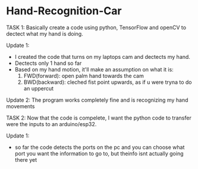 # Hand-Recognition-Car

TASK 1:
Basically create a code using python, TensorFlow and openCV to dectect what my hand is doing.

Update 1:
- I created the code that turns on my laptops cam and dectects my hand.
- Dectects only 1 hand so far
- Based on my hand motion, it'll make an assumption on what it is:
    1. FWD(forward): open palm hand towards the cam
    2. BWD(backward): cleched fist point upwards, as if u were tryna to do an uppercut

Update 2:
The program works completely fine and is recognizing my hand movements 

TASK 2:
Now that the code is compelete, I want the python code to transfer were the inputs to an arduino/esp32.

Update 1:
- so far the code detects the ports on the pc and you can choose what port you want the information to go to, but theinfo isnt actually going there yet
